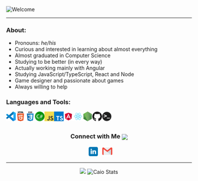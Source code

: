 <img align="center" alt="Welcome" src="https://user-images.githubusercontent.com/32718663/113493204-c760d180-94b3-11eb-998b-cc048162378c.gif">

---

<!-- <h2 align="center">I'm Caio, nice to meet you! <img align="center" src="https://user-images.githubusercontent.com/32718663/113493608-2a079c80-94b7-11eb-8a90-003750cec952.gif" width=50px/></h2> -->

### About:
- Pronouns: <em>he/his</em>
- Curious and interested in learning about almost everything
- Almost graduated in Computer Science 
- Studying to be better (in every way)
- Actually working mainly with Angular
- Studying JavaScript/TypeScript, React and Node
- Game designer and passionate about games 
- Always willing to help

### Languages and Tools:

<img align="left" alt="Visual Studio Code" width="26px" src="https://raw.githubusercontent.com/github/explore/80688e429a7d4ef2fca1e82350fe8e3517d3494d/topics/visual-studio-code/visual-studio-code.png" />
<img align="left" alt="HTML5" width="26px" src="https://raw.githubusercontent.com/github/explore/80688e429a7d4ef2fca1e82350fe8e3517d3494d/topics/html/html.png" />
<img align="left" alt="CSS3" width="26px" src="https://raw.githubusercontent.com/github/explore/80688e429a7d4ef2fca1e82350fe8e3517d3494d/topics/css/css.png" />
<img align="left" alt="CSharp" width="26px" src="https://raw.githubusercontent.com/github/explore/80688e429a7d4ef2fca1e82350fe8e3517d3494d/topics/csharp/csharp.png" />
<img align="left" alt="JavaScript" width="26px" src="https://raw.githubusercontent.com/github/explore/80688e429a7d4ef2fca1e82350fe8e3517d3494d/topics/javascript/javascript.png" />
<img align="left" alt="TypeScript" width="26px" src="https://raw.githubusercontent.com/github/explore/80688e429a7d4ef2fca1e82350fe8e3517d3494d/topics/typescript/typescript.png" />
<img align="left" alt="Angular" width="26px" src="https://raw.githubusercontent.com/github/explore/80688e429a7d4ef2fca1e82350fe8e3517d3494d/topics/angular/angular.png" />
<img align="left" alt="React" width="26px" src="https://raw.githubusercontent.com/github/explore/80688e429a7d4ef2fca1e82350fe8e3517d3494d/topics/react/react.png" />
<img align="left" alt="Node.js" width="26px" src="https://raw.githubusercontent.com/github/explore/80688e429a7d4ef2fca1e82350fe8e3517d3494d/topics/nodejs/nodejs.png" />
<img align="left" alt="GitHub" width="26px" src="https://raw.githubusercontent.com/github/explore/78df643247d429f6cc873026c0622819ad797942/topics/github/github.png" />
<img align="left" alt="Terminal" width="26px" src="https://raw.githubusercontent.com/github/explore/80688e429a7d4ef2fca1e82350fe8e3517d3494d/topics/terminal/terminal.png" />

<br/>
<br/>

<h3 align="center">Connect with Me <img align="center" src="https://user-images.githubusercontent.com/32718663/113495864-c7b89700-94ca-11eb-9cc7-f047b415ec46.gif" width=80px> </h3>

<p align="center">
&nbsp; <a href="https://www.linkedin.com/in/caio-tavares-82696171/" target="_blank" rel="noopener noreferrer"><img src="https://github.com/angelicaalbuquerque/badges-and-icons/raw/main/icons/linkedin.svg" width="25px" /></a>
&nbsp; <a href="mailto:caioctt@gmail.com" target="_blank" rel="noopener noreferrer"><img src="https://github.com/SatYu26/SatYu26/raw/master/Assets/Gmail.svg"  width="27px" /></a> 
</p>

---

<p align="center">
  <img width="400px" src="https://github-readme-stats.vercel.app/api/top-langs/?username=caioctt&hide=html&layout=compact&title_color=7A7ADB&icon_color=2234AE&text_color=D3D3D3&bg_color=0,000000,130F40" />
  <img width="405px" src="https://github-readme-stats.vercel.app/api?username=caioctt&show_icons=true&title_color=7A7ADB&icon_color=2234AE&text_color=D3D3D3&bg_color=0,000000,130F40" alt="Caio Stats" />
</p>

